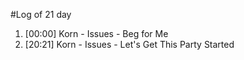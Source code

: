 #Log of 21 day

1. [00:00] Korn - Issues - Beg for Me
1. [20:21] Korn - Issues - Let's Get This Party Started
